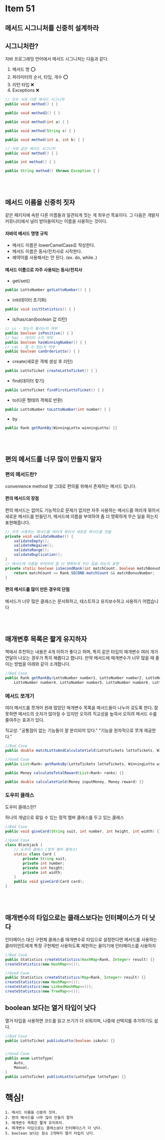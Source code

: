 # Item 51
## 메서드 시그니처를 신중히 설계하라

## 시그니처란?

자바 프로그래밍 언어에서 메서드 시그니처는 다음과 같다.

1. 메서드 명 ⭕️
2. 파라미터의 순서, 타입, 개수 ⭕️
3. 리턴 타입 ❌
4. Exceptions ❌

``` java
// 모두 서로 다른 메서드 시그니처
public void method() { } 

public void method2() { } 

public void method(int a) { } 

public void method(String s) { }

public void method(int a, int b) { }
```

``` java
// 서로 같은 메서드 시그니처
public void method() { } 

public int method() { } 

public String method() throws Exception { } 
```

<br></br>

## 메서드 이름을 신중히 짓자

같은 패키지에 속한 다른 이름들과 일관되게 짓는 게 최우선 목표이다. 
그 다음은 개발자 커뮤니티에서 널리 받아들여지는 이름을 사용하는 것이다.


#### 자바의 메서드 명명 규칙
- 메서드 이름은 lowerCamelCase로 작성한다.
- 메서드 이름은 동사/전치사로 시작한다.
- 예약어를 사용해서는 안 된다. (ex. do, while..)

#### 메서드 이름으로 자주 사용되는 동사/전치사
- get/set()
``` java
public LottoNumber getLottoNumber() { } 
```
- init(데이터 초기화)
``` java
public void initStatistics() { } 
```
- is/has/can(boolean 값 리턴)
``` java
// is - 맞는지 틀리는지 여부
public boolean isPositive() { }
// has - 데이터 소지 여부
public boolean hasWinningNumber() { } 
// can - 할 수 있는지 여부
public boolean canOrderLotto() { } 
```
- create(새로운 객체 생성 후 리턴)
``` java
public LottoTicket createLottoTicket() { } 
```
- find(데이터 찾기)
``` java
public LottoTicket findFirstLottoTicket() { } 
```
- to(다른 형태의 객체로 반환)
``` java
public LottoNumber toLottoNumber(int number) { }
```
- by
``` java
public Rank getRankBy(WinningLotto winningLotto) {}
```

<br></br>

## 편의 메서드를 너무 많이 만들지 말자

### 편의 메서드란?
convenience method 말 그대로 편의를 위해서 존재하는 메서드 입니다.

#### 편의 메서드의 장점
편의 메서드는 없어도 기능적으로 문제가 없지만 자주 사용하는 메서드를 여러개 묶어서 
새로운 메서드를 만들던가, 메서드에 이름을 부여하여 좀 더 명확하게 무슨 일을 하는지 
표현해줍니다.  

``` java
// 자주 사용하는 메서드를 여러개 묶어서 새로운 메서드를 만듦
private void validateNumber() {
    validateEmpty();
    validateNegaive();
    validateRange();
    validateDuplication();
}
// 메서드에 이름을 부여하여 좀 더 명확하게 무슨 일을 하는지 표현
private static boolean isSecondRank(int matchCount, boolean matchBonusNumber) {
    return matchCount == Rank.SECOND.matchCount && matchBonusNumber;
}
```

#### 편의 메서드를 많이 만든 경우의 단점
메서드가 너무 많은 클래스는 문서화하고, 테스트하고 유지보수하고 사용하기 어렵습니다

<br></br>

## 매개변후 목록은 짧게 유지하자

책에서 추천하는 내용은 4개 이하가 좋다고 하며, 특히 같은 타입의 매개변수 여러 개가 연달아 나오는 경우가 특히 해롭다고 합니다.
만약 메서드에 매개변수가 너무 많을 때 줄이는 방법을 아래와 같이 소개합니다.

``` java
//Bad Case
public Rank getRankBy(LottoNumber number1, LottoNumber number2, LottoNumber number3, 
    LottoNumber number4, LottoNumber number5, LottoNumber number6, LottoNumber bonus) {}
```

### 메서드 쪼개기

여러 메서드를 쪼개어 원래 많았던 매개변수 목록을 메서드들이 나누어 갖도록 한다. 
잘못하면 메서드의 숫자가 많아질 수 있지만 오히려 직교성을 높여서 오히려 메서드 수를 줄여주는
효과가 있다.

직교성: "공통점이 없는 기능들이 잘 분리되어 있다." "기능을 원자적으로 쪼개 제공한다."

``` java
//Bad Case
public double matchLottoAndCalculateYield(LottoTickets lottoTickets, WinningLotto winningLotto, Money inputMoney, ....) {}

//Good Case
public List<Rank> getRanksBy(LottoTickets lottoTickets, WinningLotto winningLotto) {}

public Money calculateTotalReward(List<Rank> ranks) {}

public double calculateYield(Money inputMoney, Money reward) {}
```

### 도우미 클래스

도우미 클래스란?

하나의 개념으로 묶일 수 있는 정적 멤버 클래스를 두고 있는 클래스

``` java
//Bad Case
public void giveCard(String suit, int number, int height, int width) {}
    
//Good Case
class Blackjack {
    // 도우미 클래스 (정적 멤버 클래스)
    static class Card {
        private String suit;
        private int number;
        private int height;
        private int width;
    }
    public void giveCard(Card card);
}
```

<br></br>

## 매개변수의 타입으로는 클래스보다는 인터페이스가 더 낫다

인터페이스 대신 구현체 클래스를 매개변수로 타입으로 설정한다면 메서드를 사용하는 클라이언트에게
특정 구현체만 사용하도록 제한하는 꼴이기에 인터페이스를 사용하자

``` java
//Bad Case
public Statistics createStatistics(HashMap<Rank, Integer> result) {}
createStatistics(new HashMap<>());

//Good Case
public Statistics createStatistics(Map<Rank, Integer> result) {}
createStatistics(new HashMap<>());
createStatistics(new LinkedHashMap<>());
createStatistics(new TreeMap<>());
```

## boolean 보다는 열거 타입이 낫다

열거 타입을 사용하면 코드를 읽고 쓰기가 더 쉬워지며, 나중에 선택지를 추가하기도 쉽다.

``` java
//Bad Case
public LottoTicket publishLotto(boolean isAuto) {}


//Good Case
public enum LottoType{
    Auto,
    Manual;
}
public LottoTicket publishLotto(LottoType lottoType) {}
```

# 핵심!
```
1. 메서드 이름을 신중히 짓자.
2. 편의 메서드를 너무 많이 만들지 말자
3. 매개변수 목록은 짧게 유지하자.
4. 매개변수 타입으로는 클래스보다 인터페이스가 더 낫다.
5. boolean 보다는 원소 2개짜리 열거 타입이 낫다.
```
